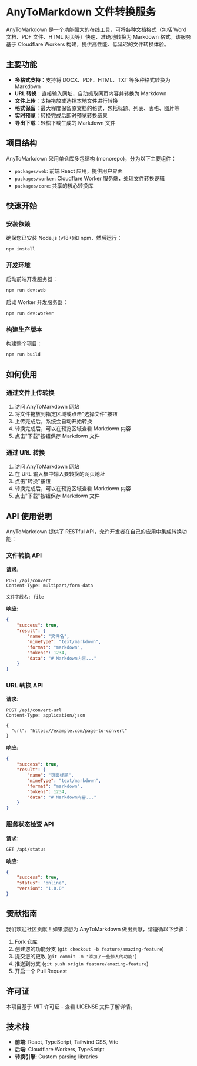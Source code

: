 # AnyToMarkdown 文件转换服务

AnyToMarkdown 是一个功能强大的在线工具，可将各种文档格式（包括 Word 文档、PDF 文件、HTML 网页等）快速、准确地转换为 Markdown 格式。该服务基于 Cloudflare Workers 构建，提供高性能、低延迟的文件转换体验。

## 主要功能

- **多格式支持**：支持将 DOCX、PDF、HTML、TXT 等多种格式转换为 Markdown
- **URL 转换**：直接输入网址，自动抓取网页内容并转换为 Markdown
- **文件上传**：支持拖放或选择本地文件进行转换
- **格式保留**：最大程度保留原文档的格式，包括标题、列表、表格、图片等
- **实时预览**：转换完成后即时预览转换结果
- **导出下载**：轻松下载生成的 Markdown 文件

## 项目结构

AnyToMarkdown 采用单仓库多包结构 (monorepo)，分为以下主要组件：

- `packages/web`: 前端 React 应用，提供用户界面
- `packages/worker`: Cloudflare Worker 服务端，处理文件转换逻辑
- `packages/core`: 共享的核心转换库

## 快速开始

### 安装依赖

确保您已安装 Node.js (v18+)和 npm，然后运行：

```bash
npm install
```

### 开发环境

启动前端开发服务器：

```bash
npm run dev:web
```

启动 Worker 开发服务器：

```bash
npm run dev:worker
```

### 构建生产版本

构建整个项目：

```bash
npm run build
```

## 如何使用

### 通过文件上传转换

1. 访问 AnyToMarkdown 网站
2. 将文件拖放到指定区域或点击"选择文件"按钮
3. 上传完成后，系统会自动开始转换
4. 转换完成后，可以在预览区域查看 Markdown 内容
5. 点击"下载"按钮保存 Markdown 文件

### 通过 URL 转换

1. 访问 AnyToMarkdown 网站
2. 在 URL 输入框中输入要转换的网页地址
3. 点击"转换"按钮
4. 转换完成后，可以在预览区域查看 Markdown 内容
5. 点击"下载"按钮保存 Markdown 文件

## API 使用说明

AnyToMarkdown 提供了 RESTful API，允许开发者在自己的应用中集成转换功能：

### 文件转换 API

**请求**:

```
POST /api/convert
Content-Type: multipart/form-data

文件字段名: file
```

**响应**:

```json
{
	"success": true,
	"result": {
		"name": "文件名",
		"mimeType": "text/markdown",
		"format": "markdown",
		"tokens": 1234,
		"data": "# Markdown内容..."
	}
}
```

### URL 转换 API

**请求**:

```
POST /api/convert-url
Content-Type: application/json

{
  "url": "https://example.com/page-to-convert"
}
```

**响应**:

```json
{
	"success": true,
	"result": {
		"name": "页面标题",
		"mimeType": "text/markdown",
		"format": "markdown",
		"tokens": 1234,
		"data": "# Markdown内容..."
	}
}
```

### 服务状态检查 API

**请求**:

```
GET /api/status
```

**响应**:

```json
{
	"success": true,
	"status": "online",
	"version": "1.0.0"
}
```

## 贡献指南

我们欢迎社区贡献！如果您想为 AnyToMarkdown 做出贡献，请遵循以下步骤：

1. Fork 仓库
2. 创建您的功能分支 (`git checkout -b feature/amazing-feature`)
3. 提交您的更改 (`git commit -m '添加了一些惊人的功能'`)
4. 推送到分支 (`git push origin feature/amazing-feature`)
5. 开启一个 Pull Request

## 许可证

本项目基于 MIT 许可证 - 查看 LICENSE 文件了解详情。

## 技术栈

- **前端**: React, TypeScript, Tailwind CSS, Vite
- **后端**: Cloudflare Workers, TypeScript
- **转换引擎**: Custom parsing libraries
